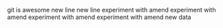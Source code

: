 git is awesome
new line
new line
experiment with amend
experiment with amend
experiment with amend
experiment with amend
new data
